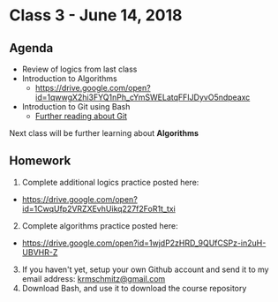 # Class 3 - June 14, 2018

## Agenda

* Review of logics from last class
* Introduction to Algorithms
  * https://drive.google.com/open?id=1qwwgX2hi3FYQ1nPh_cYmSWELatqFFIJDyvO5ndpeaxc
* Introduction to Git using Bash
  * [Further reading about Git](git.md)

Next class will be further learning about **Algorithms**

## Homework

1. Complete additional logics practice posted here:
*  https://drive.google.com/open?id=1CwqUfp2VRZXEvhUikq227f2FoR1t_txi
2. Complete algorithms practice posted here:
*  https://drive.google.com/open?id=1wjdP2zHRD_9QUfCSPz-in2uH-UBVHR-Z
3. If you haven't yet, setup your own Github account and send it to my email address: krmschmitz@gmail.com
4. Download Bash, and use it to download the course repository
